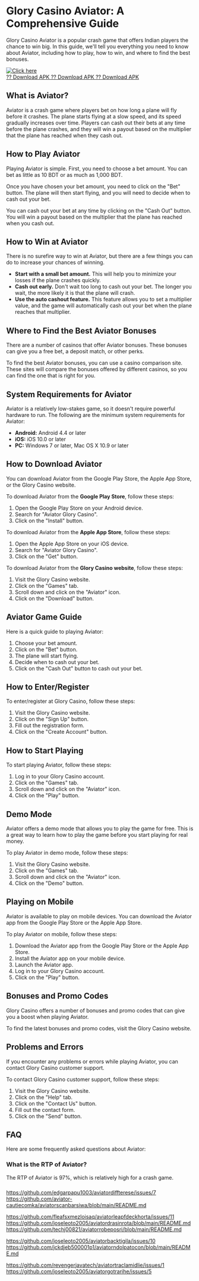 # Glory Casino Aviator: A Comprehensive Guide

Glory Casino Aviator is a popular crash game that offers Indian players
the chance to win big. In this guide, we\'ll tell you everything you
need to know about Aviator, including how to play, how to win, and where
to find the best bonuses.

[![Click
here](https://readscoops.com/wp-content/uploads/2023/03/Readscoop-aviator-1-1.jpg)](https://traff.sbs/deff?key=glory+casino+aviator)\
[?? Download APK ?? Download APK ?? Download
APK](https://traff.sbs/deff?key=glory+casino+aviator)

## What is Aviator?

Aviator is a crash game where players bet on how long a plane will fly
before it crashes. The plane starts flying at a slow speed, and its
speed gradually increases over time. Players can cash out their bets at
any time before the plane crashes, and they will win a payout based on
the multiplier that the plane has reached when they cash out.

## How to Play Aviator

Playing Aviator is simple. First, you need to choose a bet amount. You
can bet as little as 10 BDT or as much as 1,000 BDT.

Once you have chosen your bet amount, you need to click on the
"Bet" button. The plane will then start flying, and you will need
to decide when to cash out your bet.

You can cash out your bet at any time by clicking on the "Cash
Out" button. You will win a payout based on the multiplier that the
plane has reached when you cash out.

## How to Win at Aviator

There is no surefire way to win at Aviator, but there are a few things
you can do to increase your chances of winning.

-   **Start with a small bet amount.** This will help you to minimize
    your losses if the plane crashes quickly.
-   **Cash out early.** Don\'t wait too long to cash out your bet. The
    longer you wait, the more likely it is that the plane will crash.
-   **Use the auto cashout feature.** This feature allows you to set a
    multiplier value, and the game will automatically cash out your bet
    when the plane reaches that multiplier.

## Where to Find the Best Aviator Bonuses

There are a number of casinos that offer Aviator bonuses. These bonuses
can give you a free bet, a deposit match, or other perks.

To find the best Aviator bonuses, you can use a casino comparison site.
These sites will compare the bonuses offered by different casinos, so
you can find the one that is right for you.

## System Requirements for Aviator

Aviator is a relatively low-stakes game, so it doesn\'t require powerful
hardware to run. The following are the minimum system requirements for
Aviator:

-   **Android:** Android 4.4 or later
-   **iOS:** iOS 10.0 or later
-   **PC:** Windows 7 or later, Mac OS X 10.9 or later

## How to Download Aviator

You can download Aviator from the Google Play Store, the Apple App
Store, or the Glory Casino website.

To download Aviator from the **Google Play Store**, follow these steps:

1.  Open the Google Play Store on your Android device.
2.  Search for "Aviator Glory Casino".
3.  Click on the "Install" button.

To download Aviator from the **Apple App Store**, follow these steps:

1.  Open the Apple App Store on your iOS device.
2.  Search for "Aviator Glory Casino".
3.  Click on the "Get" button.

To download Aviator from the **Glory Casino website**, follow these
steps:

1.  Visit the Glory Casino website.
2.  Click on the "Games" tab.
3.  Scroll down and click on the "Aviator" icon.
4.  Click on the "Download" button.

## Aviator Game Guide

Here is a quick guide to playing Aviator:

1.  Choose your bet amount.
2.  Click on the "Bet" button.
3.  The plane will start flying.
4.  Decide when to cash out your bet.
5.  Click on the "Cash Out" button to cash out your bet.

## How to Enter/Register

To enter/register at Glory Casino, follow these steps:

1.  Visit the Glory Casino website.
2.  Click on the "Sign Up" button.
3.  Fill out the registration form.
4.  Click on the "Create Account" button.

## How to Start Playing

To start playing Aviator, follow these steps:

1.  Log in to your Glory Casino account.
2.  Click on the "Games" tab.
3.  Scroll down and click on the "Aviator" icon.
4.  Click on the "Play" button.

## Demo Mode

Aviator offers a demo mode that allows you to play the game for free.
This is a great way to learn how to play the game before you start
playing for real money.

To play Aviator in demo mode, follow these steps:

1.  Visit the Glory Casino website.
2.  Click on the "Games" tab.
3.  Scroll down and click on the "Aviator" icon.
4.  Click on the "Demo" button.

## Playing on Mobile

Aviator is available to play on mobile devices. You can download the
Aviator app from the Google Play Store or the Apple App Store.

To play Aviator on mobile, follow these steps:

1.  Download the Aviator app from the Google Play Store or the Apple App
    Store.
2.  Install the Aviator app on your mobile device.
3.  Launch the Aviator app.
4.  Log in to your Glory Casino account.
5.  Click on the "Play" button.

## Bonuses and Promo Codes

Glory Casino offers a number of bonuses and promo codes that can give
you a boost when playing Aviator.

To find the latest bonuses and promo codes, visit the Glory Casino
website.

## Problems and Errors

If you encounter any problems or errors while playing Aviator, you can
contact Glory Casino customer support.

To contact Glory Casino customer support, follow these steps:

1.  Visit the Glory Casino website.
2.  Click on the "Help" tab.
3.  Click on the "Contact Us" button.
4.  Fill out the contact form.
5.  Click on the "Send" button.

## FAQ

Here are some frequently asked questions about Aviator:

### What is the RTP of Aviator?

The RTP of Aviator is 97%, which is relatively high for a crash game.

### 

https://github.com/edgarpapu1003/aviatordiffterese/issues/7
https://github.com/aviator-cautiecomka/aviatorscanbarsiwa/blob/main/README.md

https://github.com/fleafsxmezloisaq/aviatorleapfdeckhorta/issues/11
https://github.com/joseleoto2005/aviatordrasinrota/blob/main/README.md
https://github.com/techj00821/aviatorrobeposri/blob/main/README.md




https://github.com/joseleoto2005/aviatorbacktigila/issues/10
https://github.com/jckdjeb500001p1/aviatorndolpatocon/blob/main/README.md

https://github.com/revengerjavatech/aviatortraclamidlie/issues/1
https://github.com/joseleoto2005/aviatorgotrarihe/issues/5
